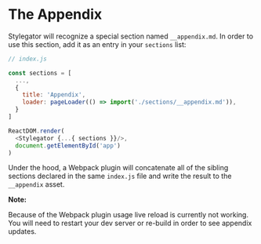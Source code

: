 # The Appendix

Stylegator will recognize a special section named `__appendix.md`. In order to use this section, add it as an entry in your `sections` list:

```js
// index.js

const sections = [
  ...,
  {
    title: 'Appendix',
    loader: pageLoader(() => import('./sections/__appendix.md')),
  }
]

ReactDOM.render(
  <Stylegator {...{ sections }}/>,
  document.getElementById('app')
)
```

Under the hood, a Webpack plugin will concatenate all of the sibling sections declared in the same `index.js` file and write the result to the `__appendix` asset.

**Note:**

Because of the Webpack plugin usage live reload is currently not working. You will need to restart your dev server or re-build in order to see appendix updates.
